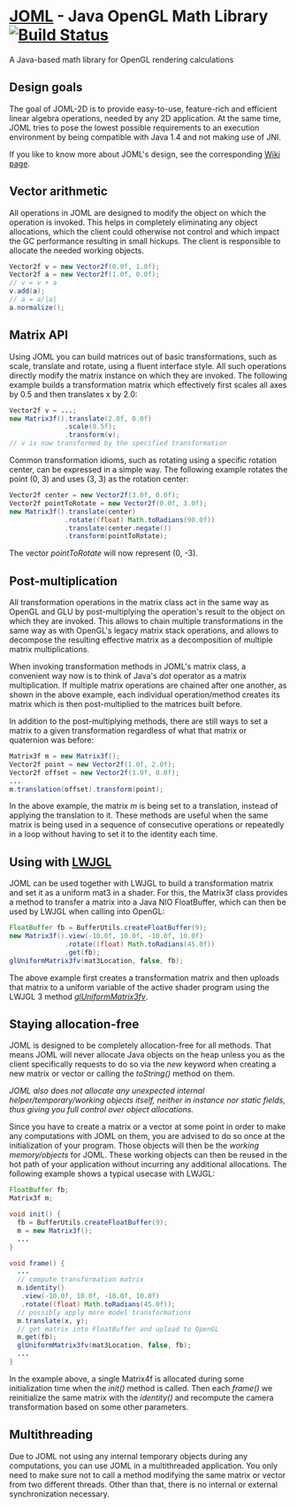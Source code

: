 # [JOML](http://joml-ci.github.io/JOML) - Java OpenGL Math Library [![Build Status](https://travis-ci.org/JOML-CI/JOML.svg?branch=2d)](https://travis-ci.org/JOML-CI/JOML)
A Java-based math library for OpenGL rendering calculations

Design goals
------------

The goal of JOML-2D is to provide easy-to-use, feature-rich and efficient linear algebra operations, needed by any 2D application. At the same time, JOML tries to pose the lowest possible requirements to an execution environment by being compatible with Java 1.4 and not making use of JNI.

If you like to know more about JOML's design, see the corresponding [Wiki page](https://github.com/JOML-CI/JOML/wiki/Design).

Vector arithmetic
-----------------
All operations in JOML are designed to modify the object on which the operation is invoked. This helps in completely eliminating any object allocations, which the client could otherwise not control and which impact the GC performance resulting in small hickups.
The client is responsible to allocate the needed working objects.
```Java
Vector2f v = new Vector2f(0.0f, 1.0f);
Vector2f a = new Vector2f(1.0f, 0.0f);
// v = v + a
v.add(a);
// a = a/|a|
a.normalize();
```

Matrix API
----------
Using JOML you can build matrices out of basic transformations, such as scale, translate and rotate, using a fluent interface style. All such operations directly modify the matrix instance on which they are invoked.
The following example builds a transformation matrix which effectively first scales all axes by 0.5
and then translates x by 2.0:
```Java
Vector2f v = ...;
new Matrix3f().translate(2.0f, 0.0f)
              .scale(0.5f);
              .transform(v);
// v is now transformed by the specified transformation
```

Common transformation idioms, such as rotating using a specific rotation center, can be expressed in a simple way. The following example rotates the point (0, 3) and uses (3, 3) as the rotation center:
```Java
Vector2f center = new Vector2f(3.0f, 0.0f);
Vector2f pointToRotate = new Vector2f(0.0f, 3.0f);
new Matrix3f().translate(center)
              .rotate((float) Math.toRadians(90.0f))
              .translate(center.negate())
              .transform(pointToRotate);
```
The vector *pointToRotate* will now represent (0, -3).

Post-multiplication
-------------------
All transformation operations in the matrix class act in the same way as OpenGL and GLU by post-multiplying the operation's result to the object on which they are invoked. This allows to chain multiple transformations in the same way as with OpenGL's legacy matrix stack operations, and allows to decompose the resulting effective matrix as a decomposition of multiple matrix multiplications.

When invoking transformation methods in JOML's matrix class, a convenient way now is to think of Java's _dot_ operator as a matrix multiplication. If multiple matrix operations are chained after one another, as shown in the above example, each individual operation/method creates its matrix which is then post-multiplied to the matrices built before.

In addition to the post-multiplying methods, there are still ways to set a matrix to a given transformation regardless of what that matrix or quaternion was before:

```Java
Matrix3f m = new Matrix3f();
Vector2f point = new Vector2f(1.0f, 2.0f);
Vector2f offset = new Vector2f(1.0f, 0.0f);
...
m.translation(offset).transform(point);
```
In the above example, the matrix _m_ is being set to a translation, instead of applying the translation to it.
These methods are useful when the same matrix is being used in a sequence of consecutive operations or repeatedly in a loop without having to set it to the identity each time.

Using with [LWJGL](https://github.com/LWJGL/lwjgl3)
---------------------------------------------------
JOML can be used together with LWJGL to build a transformation matrix and set it as a uniform mat3 in a shader. For this, the Matrix3f class provides a method to transfer a matrix into a Java NIO FloatBuffer, which can then be used by LWJGL when calling into OpenGL:
```Java
FloatBuffer fb = BufferUtils.createFloatBuffer(9);
new Matrix3f().view(-10.0f, 10.0f, -10.0f, 10.0f)
              .rotate((float) Math.toRadians(45.0f))
              .get(fb);
glUniformMatrix3fv(mat3Location, false, fb);
```
The above example first creates a transformation matrix and then uploads that matrix to a uniform variable of the active shader program using the LWJGL 3 method [*glUniformMatrix3fv*](http://javadoc.lwjgl.org/org/lwjgl/opengl/GL20.html#glUniformMatrix3fv%28int,%20boolean,%20java.nio.FloatBuffer%29).

Staying allocation-free
-----------------------
JOML is designed to be completely allocation-free for all methods. That means JOML will never allocate Java objects on the heap unless you as the client specifically requests to do so via the *new* keyword when creating a new matrix or vector or calling the *toString()* method on them.

*JOML also does not allocate any unexpected internal helper/temporary/working objects itself, neither in instance nor static fields, thus giving you full control over object allocations.*

Since you have to create a matrix or a vector at some point in order to make any computations with JOML on them, you are advised to do so once at the initialization of your program. Those objects will then be the *working memory/objects* for JOML. These working objects can then be reused in the hot path of your application without incurring any additional allocations. The following example shows a typical usecase with LWJGL:

```Java
FloatBuffer fb;
Matrix3f m;

void init() {
  fb = BufferUtils.createFloatBuffer(9);
  m = new Matrix3f();
  ...
}

void frame() {
  ...
  // compute transformation matrix
  m.identity()
   .view(-10.0f, 10.0f, -10.0f, 10.0f)
   .rotate((float) Math.toRadians(45.0f));
  // possibly apply more model transformations
  m.translate(x, y);
  // get matrix into FloatBuffer and upload to OpenGL
  m.get(fb);
  glUniformMatrix3fv(mat3Location, false, fb);
  ...
}
```
In the example above, a single Matrix4f is allocated during some initialization time when the *init()* method is called. Then each *frame()* we reinitialize the same matrix with the *identity()* and recompute the camera transformation based on some other parameters.

Multithreading
--------------
Due to JOML not using any internal temporary objects during any computations, you can use JOML in a multithreaded application. You only need to make sure not to call a method modifying the same matrix or vector from two different threads. Other than that, there is no internal or external synchronization necessary.
